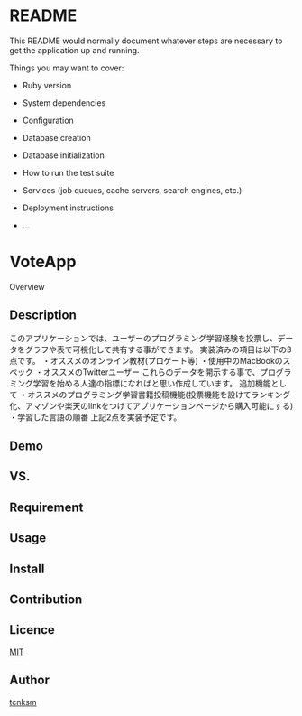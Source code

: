 # README

This README would normally document whatever steps are necessary to get the
application up and running.

Things you may want to cover:

* Ruby version

* System dependencies

* Configuration

* Database creation

* Database initialization

* How to run the test suite

* Services (job queues, cache servers, search engines, etc.)

* Deployment instructions

* ...

VoteApp
====

Overview

## Description
このアプリケーションでは、ユーザーのプログラミング学習経験を投票し、データをグラフや表で可視化して共有する事ができます。
実装済みの項目は以下の3点です。
・オススメのオンライン教材(プロゲート等)
・使用中のMacBookのスペック
・オススメのTwitterユーザー
これらのデータを開示する事で、プログラミング学習を始める人達の指標になればと思い作成しています。
追加機能として
・オススメのプログラミング学習書籍投稿機能(投票機能を設けてランキング化、アマゾンや楽天のlinkをつけてアプリケーションページから購入可能にする)
・学習した言語の順番
上記2点を実装予定です。
## Demo

## VS. 

## Requirement

## Usage

## Install

## Contribution

## Licence

[MIT](https://github.com/tcnksm/tool/blob/master/LICENCE)

## Author

[tcnksm](https://github.com/tcnksm)
